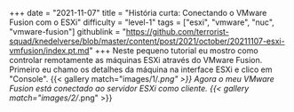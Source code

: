 +++
date = "2021-11-07"
title = "História curta: Conectando o VMware Fusion com o ESXi"
difficulty = "level-1"
tags = ["esxi", "vmware", "nuc", "vmware-fusion"]
githublink = "https://github.com/terrorist-squad/knedelverse/blob/master/content/post/2021/october/20211107-esxi-vmfusion/index.pt.md"
+++
Neste pequeno tutorial eu mostro como controlar remotamente as máquinas ESXi através do VMware Fusion. Primeiro eu chamo os detalhes da máquina na interface ESXi e clico em "Console".
{{< gallery match="images/1/*.png" >}}
Agora o meu VMware Fusion está conectado ao servidor ESXi como cliente.
{{< gallery match="images/2/*.png" >}}
